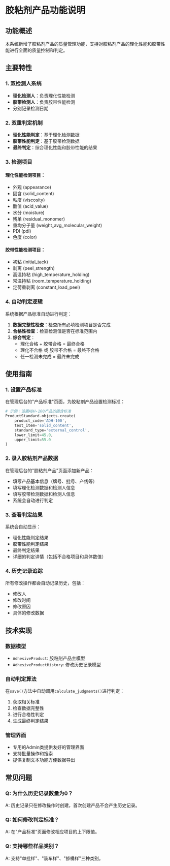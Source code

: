 # 胶粘剂产品功能说明

## 功能概述

本系统新增了胶粘剂产品的质量管理功能，支持对胶粘剂产品的理化性能和胶带性能进行全面的质量控制和判定。

## 主要特性

### 1. 双检测人系统
- **理化检测人**：负责理化性能检测
- **胶带检测人**：负责胶带性能检测
- 分别记录检测日期

### 2. 双重判定机制
- **理化性能判定**：基于理化检测数据
- **胶带性能判定**：基于胶带检测数据  
- **最终判定**：综合理化性能和胶带性能的结果

### 3. 检测项目

#### 理化性能检测项目：
- 外观 (appearance)
- 固含 (solid_content)
- 粘度 (viscosity)
- 酸值 (acid_value)
- 水分 (moisture)
- 残单 (residual_monomer)
- 重均分子量 (weight_avg_molecular_weight)
- PDI (pdi)
- 色度 (color)

#### 胶带性能检测项目：
- 初粘 (initial_tack)
- 剥离 (peel_strength)
- 高温持粘 (high_temperature_holding)
- 常温持粘 (room_temperature_holding)
- 定荷重剥离 (constant_load_peel)

### 4. 自动判定逻辑

系统根据产品标准自动进行判定：

1. **数据完整性检查**：检查所有必填检测项目是否完成
2. **合格性检查**：检查检测值是否在标准范围内
3. **综合判定**：
   - 理化合格 + 胶带合格 = 最终合格
   - 理化不合格 或 胶带不合格 = 最终不合格
   - 任一检测未完成 = 最终未完成

## 使用指南

### 1. 设置产品标准

在管理后台的"产品标准"页面，为胶粘剂产品设置检测标准：

```python
# 示例：设置ADH-100产品的固含标准
ProductStandard.objects.create(
    product_code='ADH-100',
    test_item='solid_content',
    standard_type='external_control',
    lower_limit=45.0,
    upper_limit=55.0
)
```

### 2. 录入胶粘剂产品数据

在管理后台的"胶粘剂产品"页面添加新产品：

- 填写产品基本信息（牌号、批号、产线等）
- 填写理化检测数据和检测人信息
- 填写胶带检测数据和检测人信息
- 系统会自动进行判定

### 3. 查看判定结果

系统会自动显示：
- 理化性能判定结果
- 胶带性能判定结果  
- 最终判定结果
- 详细的判定详情（包括不合格项目和具体数值）

### 4. 历史记录追踪

所有修改操作都会自动记录历史，包括：
- 修改人
- 修改时间
- 修改原因
- 具体的修改数据

## 技术实现

### 数据模型
- `AdhesiveProduct`: 胶粘剂产品主模型
- `AdhesiveProductHistory`: 修改历史记录模型

### 自动判定算法
在`save()`方法中自动调用`calculate_judgments()`进行判定：
1. 获取相关标准
2. 检查数据完整性
3. 进行合格性判定
4. 生成最终判定结果

### 管理界面
- 专用的Admin类提供友好的管理界面
- 支持批量操作和搜索
- 提供复制文本功能方便数据导出

## 常见问题

### Q: 为什么历史记录数量为0？
A: 历史记录只在修改操作时创建，首次创建产品不会产生历史记录。

### Q: 如何修改判定标准？
A: 在"产品标准"页面修改相应项目的上下限值。

### Q: 支持哪些样品类别？
A: 支持"单批样"、"装车样"、"掺桶样"三种类别。
